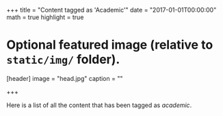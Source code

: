 +++
title = "Content tagged as 'Academic'"
date = "2017-01-01T00:00:00"
math = true
highlight = true

# Optional featured image (relative to `static/img/` folder).
[header]
image = "head.jpg"
caption = ""

+++

Here is a list of all the content that has been tagged as *academic*.
